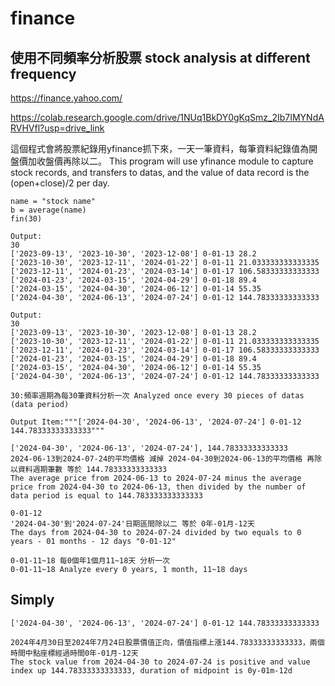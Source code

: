 # finance
## 使用不同頻率分析股票 stock analysis at different frequency
https://finance.yahoo.com/

https://colab.research.google.com/drive/1NUq1BkDY0gKqSmz_2Ib7IMYNdARVHVfl?usp=drive_link

這個程式會將股票紀錄用yfinance抓下來，一天一筆資料，每筆資料紀錄值為開盤價加收盤價再除以二。
This program will use yfinance module to capture stock records, and transfers to datas, and the value of data record is the (open+close)/2 per day.

```
name = "stock name"
b = average(name)
fin(30)

Output:
30
['2023-09-13', '2023-10-30', '2023-12-08'] 0-01-13 28.2
['2023-10-30', '2023-12-11', '2024-01-22'] 0-01-11 21.033333333333335
['2023-12-11', '2024-01-23', '2024-03-14'] 0-01-17 106.58333333333333
['2024-01-23', '2024-03-15', '2024-04-29'] 0-01-18 89.4
['2024-03-15', '2024-04-30', '2024-06-12'] 0-01-14 55.35
['2024-04-30', '2024-06-13', '2024-07-24'] 0-01-12 144.78333333333333
```

```
Output:
30
['2023-09-13', '2023-10-30', '2023-12-08'] 0-01-13 28.2
['2023-10-30', '2023-12-11', '2024-01-22'] 0-01-11 21.033333333333335
['2023-12-11', '2024-01-23', '2024-03-14'] 0-01-17 106.58333333333333
['2024-01-23', '2024-03-15', '2024-04-29'] 0-01-18 89.4
['2024-03-15', '2024-04-30', '2024-06-12'] 0-01-14 55.35
['2024-04-30', '2024-06-13', '2024-07-24'] 0-01-12 144.78333333333333

30:頻率週期為每30筆資料分析一次 Analyzed once every 30 pieces of datas (data period)

Output Item:"""['2024-04-30', '2024-06-13', '2024-07-24'] 0-01-12 144.78333333333333"""

['2024-04-30', '2024-06-13', '2024-07-24'], 144.78333333333333
2024-06-13到2024-07-24的平均價格 減掉 2024-04-30到2024-06-13的平均價格 再除以資料週期筆數 等於 144.78333333333333
The average price from 2024-06-13 to 2024-07-24 minus the average price from 2024-04-30 to 2024-06-13, then divided by the number of data period is equal to 144.783333333333333

0-01-12
'2024-04-30'到'2024-07-24'日期區間除以二 等於 0年-01月-12天
The days from 2024-04-30 to 2024-07-24 divided by two equals to 0 years - 01 months - 12 days "0-01-12"

0-01-11~18 每0個年1個月11~18天 分析一次
0-01-11~18 Analyze every 0 years, 1 month, 11~18 days
```
## Simply
```
['2024-04-30', '2024-06-13', '2024-07-24'] 0-01-12 144.78333333333333

2024年4月30日至2024年7月24日股票價值正向，價值指標上漲144.78333333333333，兩個時間中點座標經過時間0年-01月-12天
The stock value from 2024-04-30 to 2024-07-24 is positive and value index up 144.78333333333333, duration of midpoint is 0y-01m-12d
```

